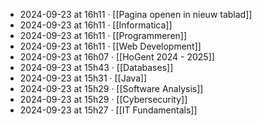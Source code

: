 - 2024-09-23 at 16h11 · [[Pagina openen in nieuw tablad]]
- 2024-09-23 at 16h11 · [[Informatica]]
- 2024-09-23 at 16h11 · [[Programmeren]]
- 2024-09-23 at 16h11 · [[Web Development]]
- 2024-09-23 at 16h07 · [[HoGent 2024 - 2025]]
- 2024-09-23 at 15h43 · [[Databases]]
- 2024-09-23 at 15h31 · [[Java]]
- 2024-09-23 at 15h29 · [[Software Analysis]]
- 2024-09-23 at 15h29 · [[Cybersecurity]]
- 2024-09-23 at 15h27 · [[IT Fundamentals]]
